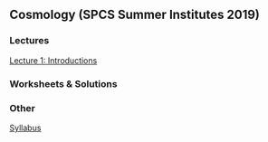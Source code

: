 ## Cosmology (SPCS Summer Institutes 2019)

### Lectures
[Lecture 1: Introductions](https://github.com/ekitanidis/cosmo-spcs/raw/master/Lecture%201%20-%20Introductions.pdf)

### Worksheets & Solutions

### Other
[Syllabus](https://github.com/ekitanidis/cosmo-spcs/blob/master/Syllabus.pdf)
